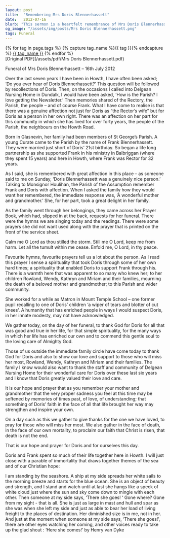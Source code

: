 ```yaml
---
layout: post
title:  "Remembering Mrs Doris Blennerhassett"
date:   2012-07-16
blurb: "This sermon is a heartfelt remembrance of Mrs Doris Blennerhassett, a beloved figure in the Howth parish. It reflects on her life, her contributions to the community, and her deep faith. The sermon also expresses gratitude for her life and prays for her soul."
og_image: "/assets/img/posts/Mrs Doris Blennerhassett.png"
tags: Funeral
---    
```

<div class="tag-pills">
  {% for tag in page.tags %}
    {% capture tag_name %}{{ tag }}{% endcapture %}
    <a href="{{ site.baseurl }}/tag/{{ tag_name | slugify }}" class="tag-pill">{{ tag_name }}</a>
  {% endfor %}
</div>
[Original PDF](/assets/pdf/Mrs Doris Blennerhassett.pdf)

Funeral of Mrs Doris Blennerhassett – 16th July 2012

Over the last seven years I have been in Howth, I have often been asked; ‘Do you ever hear of Doris Blennerhassett?’ This question will be followed by recollections of Doris. Then, on the occasions I called into Delgean Nursing Home in Dundalk, I would have been asked, ‘How is the Parish? I love getting the Newsletter.’ Then memories shared of the Rectory, the Parish, the people – and of course Frank. What I have come to realise is that there was a genuine affection not just for Doris as “the Rector’s wife” but for Doris as a person in her own right. There was an affection on her part for this community in which she has lived for over forty years, the people of the Parish, the neighbours on the Howth Road.

Born in Glasnevin, her family had been members of St George’s Parish. A young Curate came to the Parish by the name of Frank Blennerhassett. They were married just short of Doris’ 21st birthday. So began a life long partnership as she supported Frank in his ministry in Balbriggan (where they spent 15 years) and here in Howth, where Frank was Rector for 32 years.

As I said, she is remembered with great affection in this place – as someone said to me on Sunday, ‘Doris Blennerhassett was a genuinely nice person.’ Talking to Monsignor Houlihan, the Parish of the Assumption remember Frank and Doris with affection. When I asked the family how they would want her remembered, the immediate response was, ‘A wonderful mother and grandmother.’ She, for her part, took a great delight in her family.

As the family went through her belongings, they came across her Prayer Book, which had, slipped in at the back, requests for her funeral. There were the hymns we are singing today and the readings. There were some prayers she did not want used along with the prayer that is printed on the front of the service sheet.

Calm me O Lord as thou stilled the storm.
Still me O Lord, keep me from harm.
Let all the tumult within me cease.
Enfold me, O Lord, in thy peace.

Favourite hymns, favourite prayers tell us a lot about the person. As I read this prayer I sense a spirituality that took Doris through some of her own hard times; a spirituality that enabled Doris to support Frank through his. There is a warmth here that was apparent to so many who knew her; to her children Rowland, Wendy, Kathryn and Miriam and their families, mourning the death of a beloved mother and grandmother; to this Parish and wider community.

She worked for a while as Matron in Mount Temple School – one former pupil recalling to one of Doris’ children ‘a wiper of tears and blotter of cut knees’. A humanity that has enriched people in ways I would suspect Doris, in her innate modesty, may not have acknowledged.

We gather today, on the day of her funeral, to thank God for Doris for all that was good and true in her life, for that simple spirituality, for the many ways in which her life has enriched our own and to commend this gentle soul to the loving care of Almighty God.

Those of us outside the immediate family circle have come today to thank God for Doris and also to show our love and support to those who will miss her most, Rowland, Wendy, Kathryn and Miriam and their families. The family I know would also want to thank the staff and community of Delgean Nursing Home for their wonderful care for Doris over these last six years and I know that Doris greatly valued their love and care.

It is our hope and prayer that as you remember your mother and grandmother that the very proper sadness you feel at this time may be softened by memories of times past, of love, of understanding; that something of Doris’ faith in the face of all that life brought her way may strengthen and inspire your own.

On a day such as this we gather to give thanks for the one we have loved, to pray for those who will miss her most. We also gather in the face of death, in the face of our own mortality, to proclaim our faith that Christ is risen, that death is not the end.

That is our hope and prayer for Doris and for ourselves this day.

Doris and Frank spent so much of their life together here in Howth. I will just close with a parable of immortality that draws together themes of the sea and of our Christian hope:

I am standing by the seashore.
A ship at my side spreads her white sails to the morning breeze and starts for the blue ocean.
She is an object of beauty and strength, and I stand and watch until at last she hangs like a speck of white cloud just where the sun and sky come down to mingle with each other.
Then someone at my side says, ‘There she goes! ‘
Gone where? Gone from my sight - that is all.
She is just as large in mast and hull and spar as she was when she left my side and just as able to bear her load of living freight to the places of destination.
Her diminished size is in me, not in her.
And just at the moment when someone at my side says, ‘There she goes!’, there are other eyes watching her coming, and other voices ready to take up the glad shout :
‘Here she comes!’
by Henry van Dyke
